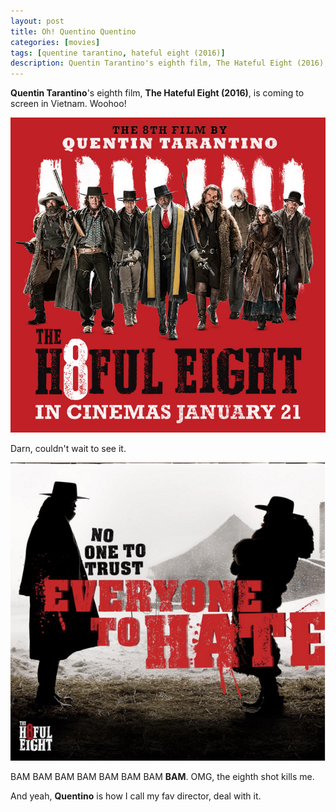 ```yaml
---
layout: post
title: Oh! Quentino Quentino
categories: [movies]
tags: [quentine tarantino, hateful eight (2016)]
description: Quentin Tarantino's eighth film, The Hateful Eight (2016), is coming to screen in Vietnam. Woohoo!
---
```



__Quentin Tarantino__'s eighth film, __The Hateful Eight (2016)__, is coming to screen in Vietnam. Woohoo!

![The Hateful Eight (2016)](/public/uploads/images/2016-01-08-the-hateful-eight-poster.jpg "The Hateful Eight (2016)")

Darn, couldn't wait to see it.

![No one to trust, everyone to hate](/public/uploads/images/2016-01-08-the-hateful-eight-scene.png "No one to trust, everyone to hate")

BAM BAM BAM BAM BAM BAM BAM __BAM__. OMG, the eighth shot kills me.

And yeah, __Quentino__ is how I call my fav director, deal with it.